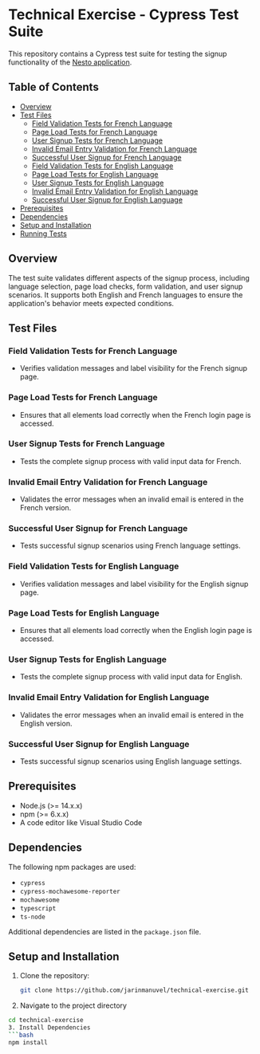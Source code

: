 # Technical Exercise - Cypress Test Suite

This repository contains a Cypress test suite for testing the signup functionality of the [Nesto application](https://app.qa.nesto.ca/login).

## Table of Contents
- [Overview](#overview)
- [Test Files](#test-files)
  - [Field Validation Tests for French Language](#field-validation-tests-for-french-language)
  - [Page Load Tests for French Language](#page-load-tests-for-french-language)
  - [User Signup Tests for French Language](#user-signup-tests-for-french-language)
  - [Invalid Email Entry Validation for French Language](#invalid-email-entry-validation-for-french-language)
  - [Successful User Signup for French Language](#successful-user-signup-for-french-language)
  - [Field Validation Tests for English Language](#field-validation-tests-for-english-language)
  - [Page Load Tests for English Language](#page-load-tests-for-english-language)
  - [User Signup Tests for English Language](#user-signup-tests-for-english-language)
  - [Invalid Email Entry Validation for English Language](#invalid-email-entry-validation-for-english-language)
  - [Successful User Signup for English Language](#successful-user-signup-for-english-language)
- [Prerequisites](#prerequisites)
- [Dependencies](#dependencies)
- [Setup and Installation](#setup-and-installation)
- [Running Tests](#running-tests)

## Overview
The test suite validates different aspects of the signup process, including language selection, page load checks, form validation, and user signup scenarios. It supports both English and French languages to ensure the application's behavior meets expected conditions.

## Test Files

### Field Validation Tests for French Language
   - Verifies validation messages and label visibility for the French signup page.

### Page Load Tests for French Language
   - Ensures that all elements load correctly when the French login page is accessed.

### User Signup Tests for French Language
   - Tests the complete signup process with valid input data for French.

### Invalid Email Entry Validation for French Language
   - Validates the error messages when an invalid email is entered in the French version.

### Successful User Signup for French Language
   - Tests successful signup scenarios using French language settings.

### Field Validation Tests for English Language
   - Verifies validation messages and label visibility for the English signup page.

### Page Load Tests for English Language
   - Ensures that all elements load correctly when the English login page is accessed.

### User Signup Tests for English Language
   - Tests the complete signup process with valid input data for English.

### Invalid Email Entry Validation for English Language
   - Validates the error messages when an invalid email is entered in the English version.

### Successful User Signup for English Language
   - Tests successful signup scenarios using English language settings.

## Prerequisites
- Node.js (>= 14.x.x)
- npm (>= 6.x.x)
- A code editor like Visual Studio Code

## Dependencies
The following npm packages are used:
- `cypress`
- `cypress-mochawesome-reporter`
- `mochawesome`
- `typescript`
- `ts-node`

Additional dependencies are listed in the `package.json` file.

## Setup and Installation
1. Clone the repository:
   ```bash
   git clone https://github.com/jarinmanuvel/technical-exercise.git
2. Navigate to the project directory
  ```bash
  cd technical-exercise
3. Install Dependencies
  ```bash
  npm install
